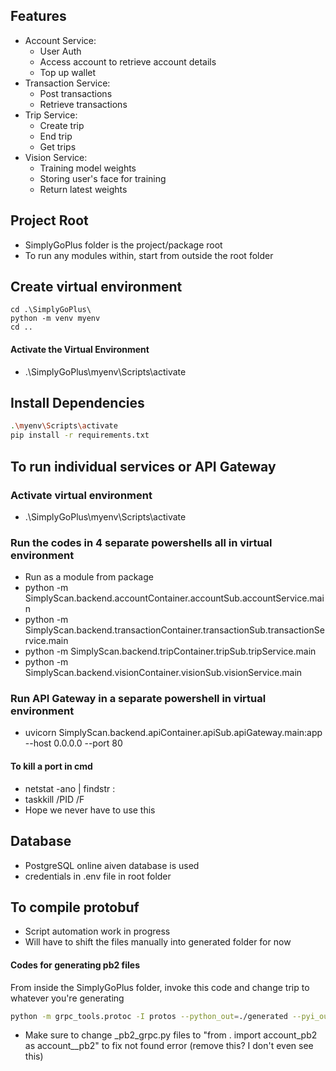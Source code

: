 
## Features
- Account Service:
    - User Auth
    - Access account to retrieve account details
    - Top up wallet
- Transaction Service:
    - Post transactions
    - Retrieve transactions
- Trip Service:
    - Create trip
    - End trip
    - Get trips
- Vision Service:
    - Training model weights
    - Storing user's face for training
    - Return latest weights

## Project Root
- SimplyGoPlus folder is the project/package root
- To run any modules within, start from outside the root folder

## Create virtual environment
```shell
cd .\SimplyGoPlus\
python -m venv myenv
cd ..
```
#### Activate the Virtual Environment
- .\SimplyGoPlus\myenv\Scripts\activate

## Install Dependencies
```sh
.\myenv\Scripts\activate
pip install -r requirements.txt
```


## To run individual services or API Gateway
### Activate virtual environment
- .\SimplyGoPlus\myenv\Scripts\activate

### Run the codes in 4 separate powershells all in virtual environment
- Run as a module from package 
- python -m SimplyScan.backend.accountContainer.accountSub.accountService.main
- python -m SimplyScan.backend.transactionContainer.transactionSub.transactionService.main
- python -m SimplyScan.backend.tripContainer.tripSub.tripService.main
- python -m SimplyScan.backend.visionContainer.visionSub.visionService.main

### Run API Gateway in a separate powershell in virtual environment
- uvicorn SimplyScan.backend.apiContainer.apiSub.apiGateway.main:app --host 0.0.0.0 --port 80

#### To kill a port in cmd
- netstat -ano | findstr :<port number>
- taskkill /PID <pid> /F
- Hope we never have to use this

## Database
- PostgreSQL online aiven database is used
- credentials in .env file in root folder

## To compile protobuf
- Script automation work in progress
- Will have to shift the files manually into generated folder for now
#### Codes for generating pb2 files
From inside the SimplyGoPlus folder, invoke this code and change trip to whatever you're generating
```sh
python -m grpc_tools.protoc -I protos --python_out=./generated --pyi_out=./generated --grpc_python_out=./generated protos/trip.proto
```
- Make sure to change _pb2_grpc.py files to "from . import account_pb2 as account__pb2" to fix not found error (remove this? I don't even see this)
